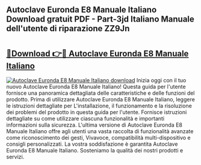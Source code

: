 ## Autoclave Euronda E8 Manuale Italiano Download gratuit PDF - Part-3jd Italiano Manuale dell'utente di riparazione ZZ9Jn

# <h2><a href="http://dfa1dh.blite.top/?on=Autoclave+Euronda+E8+Manuale+Italiano">🔗Download 👉🔴 Autoclave Euronda E8 Manuale Italiano</a></h2>

[![Autoclave Euronda E8 Manuale Italiano download](https://i.imgur.com/lujVjoI.png)](http://dfa1dh.blite.top/?on=Autoclave+Euronda+E8+Manuale+Italiano)
Inizia oggi con il tuo nuovo Autoclave Euronda E8 Manuale Italiano! Questa guida per l'utente fornisce una panoramica dettagliata delle caratteristiche e delle funzioni del prodotto. Prima di utilizzare Autoclave Euronda E8 Manuale Italiano, leggere le istruzioni dettagliate per L'installazione, il funzionamento e la risoluzione dei problemi del prodotto in questa guida per l'utente. Fornisce istruzioni dettagliate su come utilizzare ciascuna funzionalità e importanti informazioni sulla sicurezza. L'ultima versione di Autoclave Euronda E8 Manuale Italiano offre agli utenti una vasta raccolta di funzionalità avanzate come riconoscimento dei gesti, Vivavoce, compatibilità multi-dispositivo e consigli personalizzati. La vostra soddisfazione è garantita Autoclave Euronda E8 Manuale Italiano. Sosteniamo la qualità dei nostri prodotti e servizi.
